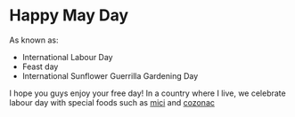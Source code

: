 # Happy May Day
As known as:
 - International Labour Day
 - Feast day
 - International Sunflower Guerrilla Gardening Day

I hope you guys enjoy your free day! In a country where I live, we celebrate labour day with special foods such as [mici](https://balkazaar.com/wp-content/uploads/2021/02/MICI-COVER-BALKAZAAR-scaled.jpg) and [cozonac](https://upload.wikimedia.org/wikipedia/commons/6/61/Cozonac-cu-nuca-103.jpg)
